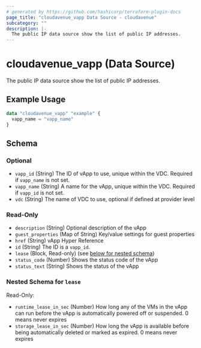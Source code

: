 ```yaml
---
# generated by https://github.com/hashicorp/terraform-plugin-docs
page_title: "cloudavenue_vapp Data Source - cloudavenue"
subcategory: ""
description: |-
  The public IP data source show the list of public IP addresses.
---
```


# cloudavenue_vapp (Data Source)

The public IP data source show the list of public IP addresses.

## Example Usage

```terraform
data "cloudavenue_vapp" "example" {
  vapp_name = "vapp_name"
}
```

<!-- schema generated by tfplugindocs -->
## Schema

### Optional

- `vapp_id` (String) The ID of vApp to use, unique within the VDC. Required if `vapp_name` is not set.
- `vapp_name` (String) A name for the vApp, unique within the VDC. Required if `vapp_id` is not set.
- `vdc` (String) The name of VDC to use, optional if defined at provider level

### Read-Only

- `description` (String) Optional description of the vApp
- `guest_properties` (Map of String) Key/value settings for guest properties
- `href` (String) vApp Hyper Reference
- `id` (String) The ID is a `vapp_id`.
- `lease` (Block, Read-only) (see [below for nested schema](#nestedblock--lease))
- `status_code` (Number) Shows the status code of the vApp
- `status_text` (String) Shows the status of the vApp

<a id="nestedblock--lease"></a>
### Nested Schema for `lease`

Read-Only:

- `runtime_lease_in_sec` (Number) How long any of the VMs in the vApp can run before the vApp is automatically powered off or suspended. 0 means never expires
- `storage_lease_in_sec` (Number) How long the vApp is available before being automatically deleted or marked as expired. 0 means never expires


